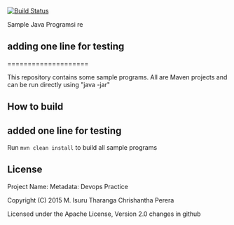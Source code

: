 [![Build Status](https://travis-ci.org/chrishantha/sample-java-programs.svg?branch=master)](https://travis-ci.org/chrishantha/sample-java-programs)

Sample Java Programsi re    

## adding one line for testing
====================

This repository contains some sample programs. All are Maven projects and can be run directly using "java -jar"

## How to build
## added one line for testing
Run `mvn clean install` to build all sample programs

## License
Project Name:
    Metadata: Devops Practice

Copyright (C) 2015 M. Isuru Tharanga Chrishantha Perera

Licensed under the Apache License, Version 2.0
changes in github
